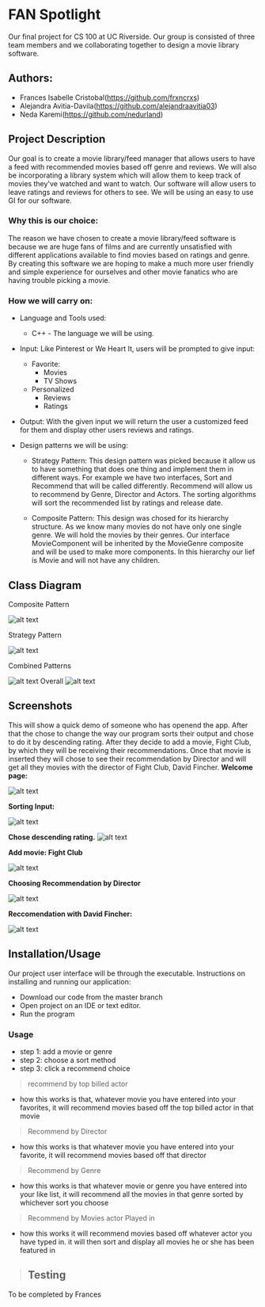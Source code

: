 # FAN Spotlight 
 Our final project for CS 100 at UC Riverside. Our group is consisted of three team members and we collaborating together to design a movie library software. 
## Authors: 
 * Frances Isabelle Cristobal(https://github.com/frxncrxs)
 * Alejandra Avitia-Davila(https://github.com/alejandraavitia03)
 * Neda Karemi(https://github.com/nedurland)


## Project Description
  Our goal is to create a movie library/feed manager that allows users to have a feed with recommended movies based off genre and reviews. We will also be incorporating a library system which will allow them to keep track of movies they've watched and want to watch. Our software will allow users to leave ratings and reviews for others to see. We will be using an easy to use GI for our software.
### Why this is our choice:
 The reason we have chosen to create a movie library/feed software is because we are huge fans of films and are currently unsatisfied with different applications available to find movies based on ratings and genre. By creating this software we are hoping to make a much more user friendly and simple experience for ourselves and other movie fanatics who are having trouble picking a movie.
### How we will carry on:
* Language and Tools used:
	* C++ - The language we will be using.

* Input: 
	Like Pinterest or We Heart It, users will be prompted to give input:
	* Favorite:
		* Movies
		* TV Shows 
	* Personalized
		* Reviews 
		* Ratings
* Output: 
	With the given input we will return the user a customized feed for them and display other users reviews and ratings. 
* Design patterns we will be using:
	* Strategy Pattern: This design pattern was picked because it allow us to have something that does one thing and implement them in different ways. For example we have two interfaces, Sort and Recommend that will be called differently. Recommend will allow us to recommend by Genre, Director and Actors. The sorting algorithms will sort the recommended list by ratings and release date.

	* Composite Pattern: This design was chosed for its hierarchy structure. As we know many movies do not have only one single genre. We will hold the movies by their genres. Our interface MovieComponent will be inherited by the MovieGenre composite and will be used to make more components. In this hierarchy our lief is Movie and will not have any children.
		


## Class Diagram
Composite Pattern

![alt text](https://github.com/cs100/final-project-nkare001-aavit004-fcris002/blob/e152d15ffcb8df1e0f2364876f3e9bd9f7677bd9/UML's/FAN%20Spotlight-Composite%20Pattern%20.png)

Strategy Pattern

![alt text](https://github.com/cs100/final-project-nkare001-aavit004-fcris002/blob/e152d15ffcb8df1e0f2364876f3e9bd9f7677bd9/UML's/FAN%20Spotlight-Strategy%20Pattern.png)

Combined Patterns

![alt text](https://github.com/cs100/final-project-nkare001-aavit004-fcris002/blob/e152d15ffcb8df1e0f2364876f3e9bd9f7677bd9/UML's/FAN%20Spotlight-Combined%20Patterns.png)
Overall
![alt text](https://github.com/cs100/final-project-nkare001-aavit004-fcris002/blob/3df8d614f20d55343067f6b030f0f667bf8e86e6/UML's/FAN%20Spotlight-Overall.png)

 
 
 ## Screenshots
 This will show a quick demo of someone who has openend the app. After that the chose to change the way our program sorts their output and chose to do it by descending rating. After they decide to add a movie, Fight Club, by which they will be receiving their recommendations. Once that movie is inserted they will chose to see their recommendation by Director and will get all they movies with the director of Fight Club, David Fincher. 
 **Welcome page:**
 
 ![alt text](https://github.com/cs100/final-project-nkare001-aavit004-fcris002/blob/master/Project_Screenshots/Screen%20Shot%202021-03-11%20at%201.28.14%20AM.png)
 
 **Sorting Input:**
 
 ![alt text](https://github.com/cs100/final-project-nkare001-aavit004-fcris002/blob/master/Project_Screenshots/Screen%20Shot%202021-03-11%20at%201.28.35%20AM.png)
 
 **Chose descending rating.**
 ![alt text](https://github.com/cs100/final-project-nkare001-aavit004-fcris002/blob/master/Project_Screenshots/Screen%20Shot%202021-03-11%20at%201.28.55%20AM.png)
 
 **Add movie: Fight Club**
 
 ![alt text](https://github.com/cs100/final-project-nkare001-aavit004-fcris002/blob/master/Project_Screenshots/Screen%20Shot%202021-03-11%20at%201.29.30%20AM.png)
 
 **Choosing Recommendation by Director**
 
 ![alt text](https://github.com/cs100/final-project-nkare001-aavit004-fcris002/blob/master/Project_Screenshots/Screen%20Shot%202021-03-11%20at%201.30.07%20AM.png)
 
 **Reccomendation with David Fincher:**
 
 ![alt text](https://github.com/cs100/final-project-nkare001-aavit004-fcris002/blob/master/Project_Screenshots/Screen%20Shot%202021-03-11%20at%201.30.27%20AM.png)
 
 
 ## Installation/Usage
 Our project user interface will be through the executable.
 Instructions on installing and running our application:
  * Download our code from the master branch
  * Open project on an IDE or text editor.
  * Run the program
  ### Usage
  * step 1: add a movie or genre
  * step 2: choose a sort method
  * step 3: click a recommend choice
> recommend by top billed actor
* how this works is that, whatever movie you have entered into your favorites, it will recommend movies based off the top billed actor in that movie
> Recommend by Director
* how this works is that whatever movie you have entered into your favorite, it will recommend movies based off that director
> Recommend by Genre
* how this works is that whatever movie or genre you have entered into your like list, it will recommend all the movies in that genre sorted by whichever sort you choose
> Recommend by Movies actor Played in
* how this works it will recommend movies based off whatever actor you have typed in. it will then sort and display all movies he or she has been featured in
> ## Testing
 To be completed by Frances
 

